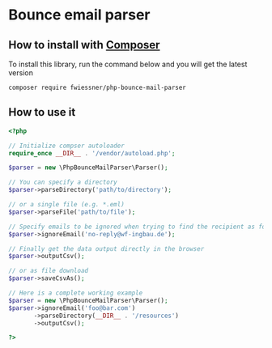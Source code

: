 # Bounce email parser

## How to install with [Composer](https://getcomposer.org/)

To install this library, run the command below and you will get the latest version

	composer require fwiessner/php-bounce-mail-parser

## How to use it

```php
<?php

// Initialize compser autoloader
require_once __DIR__ . '/vendor/autoload.php';

$parser = new \PhpBounceMailParser\Parser();

// You can specify a directory
$parser->parseDirectory('path/to/directory');

// or a single file (e.g. *.eml)
$parser->parseFile('path/to/file');

// Specify emails to be ignored when trying to find the recipient as follows
$parser->ignoreEmail('no-reply@wf-ingbau.de');

// Finally get the data output directly in the browser
$parser->outputCsv();

// or as file download
$parser->saveCsvAs();

// Here is a complete working example
$parser = new \PhpBounceMailParser\Parser();
$parser->ignoreEmail('foo@bar.com')
       ->parseDirectory(__DIR__ . '/resources')
       ->outputCsv();

?>
```
